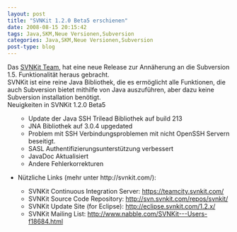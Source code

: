 ```yaml
---
layout: post
title: "SVNKit 1.2.0 Beta5 erschienen"
date: 2008-08-15 20:15:42
tags: Java,SKM,Neue Versionen,Subversion
categories: Java,SKM,Neue Versionen,Subversion
post-type: blog
---
```

Das <a href="http://www.svnkit.com"  title="SVNKit">SVNKit Team</a>, hat eine neue Release zur Annäherung an die Subversion 1.5. Funktionalität heraus gebracht.
<br/>
SVNKit ist eine reine Java Bibliothek, die es ermöglicht alle Funktionen, die auch Subversion bietet mithilfe von Java auszuführen, aber dazu keine Subversion installation benötigt.
<br/>
Neuigkeiten in SVNKit 1.2.0 Beta5<ul>
<ul>
<li>Update der Java SSH Trilead Bibliothek auf build 213</il>
<li>JNA Bibliothek auf 3.0.4 upgedated</li>
<li>Problem mit SSH Verbindungsproblemen mit nicht OpenSSH Servern beseitigt.</li>
<li>SASL Authentifizierungsunterstützung verbessert</li>
<li>JavaDoc Aktualisiert</li>
<li>Andere Fehlerkorrekturen</li>
</ul>
</ul>
<ul>
<li>Nützliche Links (mehr unter http://svnkit.com/):</li>
 <ul>
 <li>SVNKit Continuous Integration Server: <a href="https://teamcity.svnkit.com/" >https://teamcity.svnkit.com/</a></li>
 <li>SVNKit Source Code Repository: <a href="http://svn.svnkit.com/repos/svnkit/" >http://svn.svnkit.com/repos/svnkit/</a></li>
 <li>SVNKit Update Site (for Eclipse): <a href="http://eclipse.svnkit.com/1.2.x/" >http://eclipse.svnkit.com/1.2.x/</a></li>
 <li>SVNKit Mailing List: <a href="http://www.nabble.com/SVNKit---Users-f18684.html" >http://www.nabble.com/SVNKit---Users-f18684.html</a></li>
 </ul>
</ul>
